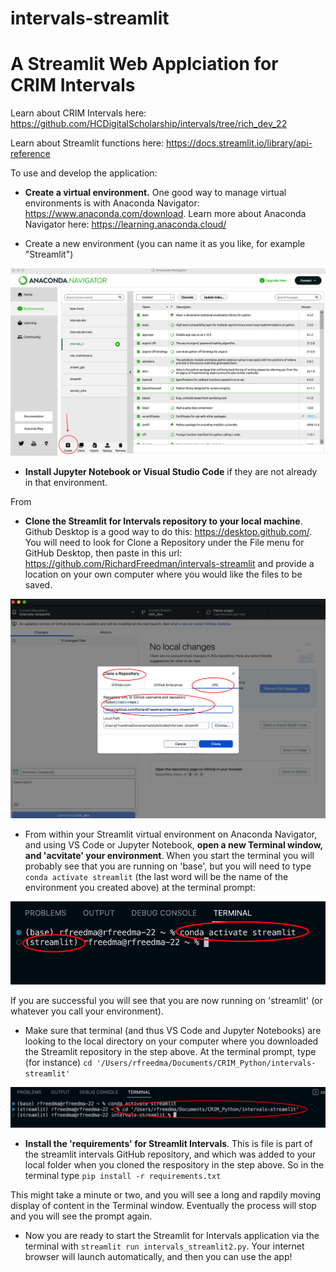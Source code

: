 # intervals-streamlit

# A Streamlit Web Applciation for CRIM Intervals

Learn about CRIM Intervals here:  https://github.com/HCDigitalScholarship/intervals/tree/rich_dev_22

Learn about Streamlit functions here:  https://docs.streamlit.io/library/api-reference

To use and develop the application:

* **Create a virtual environment.**  One good way to manage virtual environments is with Anaconda Navigator:  https://www.anaconda.com/download.  Learn more about Anaconda Navigator here:  https://learning.anaconda.cloud/

* Create a new environment (you can name it as you like, for example "Streamlit")

![Alt text](images/screenshot_1506.png)

* **Install Jupyter Notebook or Visual Studio Code** if they are not already in that environment.

From 

* **Clone the Streamlit for Intervals repository to your local machine**.  Github Desktop is a good way to do this:  https://desktop.github.com/.  You will need to look for Clone a Repository under the File menu for GitHub Desktop, then paste in this url:  https://github.com/RichardFreedman/intervals-streamlit and provide a location on your own computer where you would like the files to be saved.

![Alt text](images/screenshot_1508.png)

* From within your Streamlit virtual environment on Anaconda Navigator, and using VS Code or Jupyter Notebook, **open a new Terminal window, and 'acvitate' your environment**.  When you start the terminal you will probably see that you are running on 'base', but you will need to type `conda activate streamlit` (the last word will be the name of the environment you created above) at the terminal prompt:

![Alt text](images/screenshot_1509.png)

If you are successful you will see that you are now running on 'streamlit' (or whatever you call your environment).

* Make sure that terminal (and thus VS Code and Jupyter Notebooks) are looking to the local directory on your computer where you downloaded the Streamlit repository in the step above.  At the terminal prompt, type (for instance) `cd '/Users/rfreedma/Documents/CRIM_Python/intervals-streamlit'`

![Alt text](images/screenshot_1510.png)

* **Install the 'requirements' for Streamlit Intervals**.  This is file is part of the streamlit intervals GitHub repository, and which was added to your local folder when you cloned the respository in the step above.  So in the terminal type `pip install -r requirements.txt`

This might take a minute or two, and you will see a long and rapdily moving display of content in the Terminal window.  Eventually the process will stop and you will see the prompt again.

* Now you are ready to start the Streamlit for Intervals application via the terminal with `streamlit run intervals_streamlit2.py`.  Your internet browser will launch automatically, and then you can use the app!

